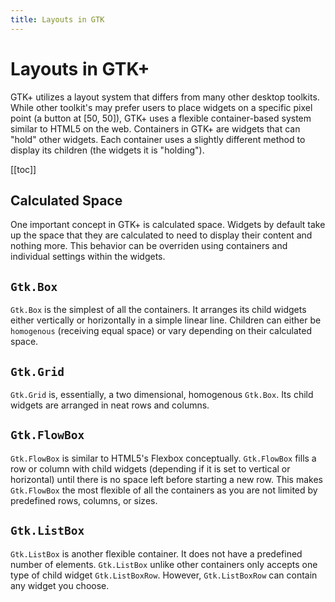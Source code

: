 ```yaml
---
title: Layouts in GTK
---
```


# Layouts in GTK+

GTK+ utilizes a layout system that differs from many other desktop toolkits. While other toolkit's may prefer users to place widgets on a specific pixel point (a button at [50, 50]), GTK+ uses a flexible container-based system similar to HTML5 on the web. Containers in GTK+ are widgets that can "hold" other widgets. Each container uses a slightly different method to display its children (the widgets it is "holding").

[[toc]]

## Calculated Space

One important concept in GTK+ is calculated space. Widgets by default take up the space that they are calculated to need to display their content and nothing more. This behavior can be overriden using containers and individual settings within the widgets.

## `Gtk.Box`

`Gtk.Box` is the simplest of all the containers. It arranges its child widgets either vertically or horizontally in a simple linear line. Children can either be `homogenous` (receiving equal space) or vary depending on their calculated space.

## `Gtk.Grid`

`Gtk.Grid` is, essentially, a two dimensional, homogenous `Gtk.Box`. Its child widgets are arranged in neat rows and columns.

## `Gtk.FlowBox`

`Gtk.FlowBox` is similar to HTML5's Flexbox conceptually. `Gtk.FlowBox` fills a row or column with child widgets (depending if it is set to vertical or horizontal) until there is no space left before starting a new row. This makes `Gtk.FlowBox` the most flexible of all the containers as you are not limited by predefined rows, columns, or sizes.

## `Gtk.ListBox`

`Gtk.ListBox` is another flexible container. It does not have a predefined number of elements. `Gtk.ListBox` unlike other containers only accepts one type of child widget `Gtk.ListBoxRow`. However, `Gtk.ListBoxRow` can contain any widget you choose.